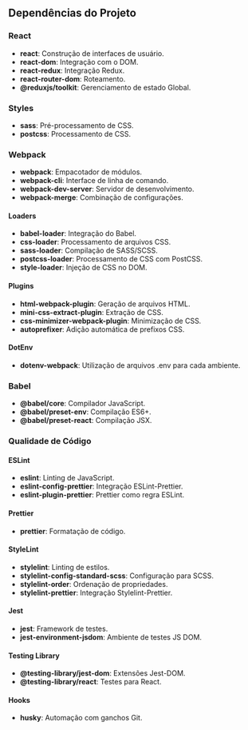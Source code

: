 ## Dependências do Projeto 

### React
- **react**: Construção de interfaces de usuário.
- **react-dom**: Integração com o DOM.
- **react-redux**: Integração Redux.
- **react-router-dom**: Roteamento.
- **@reduxjs/toolkit**: Gerenciamento de estado Global.

### Styles
- **sass**: Pré-processamento de CSS.
- **postcss**: Processamento de CSS.

### Webpack
- **webpack**: Empacotador de módulos.
- **webpack-cli**: Interface de linha de comando.
- **webpack-dev-server**: Servidor de desenvolvimento.
- **webpack-merge**: Combinação de configurações.

#### Loaders
- **babel-loader**: Integração do Babel.
- **css-loader**: Processamento de arquivos CSS.
- **sass-loader**: Compilação de SASS/SCSS.
- **postcss-loader**: Processamento de CSS com PostCSS.
- **style-loader**: Injeção de CSS no DOM.

#### Plugins
- **html-webpack-plugin**: Geração de arquivos HTML.
- **mini-css-extract-plugin**: Extração de CSS.
- **css-minimizer-webpack-plugin**: Minimização de CSS.
- **autoprefixer**: Adição automática de prefixos CSS.

#### DotEnv
- **dotenv-webpack**: Utilização de arquivos .env para cada ambiente.

### Babel
- **@babel/core**: Compilador JavaScript.
- **@babel/preset-env**: Compilação ES6+.
- **@babel/preset-react**: Compilação JSX.

### Qualidade de Código
#### ESLint
- **eslint**: Linting de JavaScript.
- **eslint-config-prettier**: Integração ESLint-Prettier.
- **eslint-plugin-prettier**: Prettier como regra ESLint.

#### Prettier
- **prettier**: Formatação de código.

#### StyleLint
- **stylelint**: Linting de estilos.
- **stylelint-config-standard-scss**: Configuração para SCSS.
- **stylelint-order**: Ordenação de propriedades.
- **stylelint-prettier**: Integração Stylelint-Prettier.

#### Jest
- **jest**: Framework de testes.
- **jest-environment-jsdom**: Ambiente de testes JS DOM.

#### Testing Library
- **@testing-library/jest-dom**: Extensões Jest-DOM.
- **@testing-library/react**: Testes para React.

#### Hooks
- **husky**: Automação com ganchos Git.
